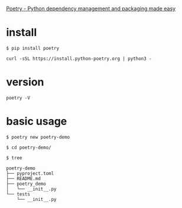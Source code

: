 [Poetry - Python dependency management and packaging made easy](https://python-poetry.org/)

# install

```
$ pip install poetry
```

```
curl -sSL https://install.python-poetry.org | python3 -
```

# version

```
poetry -V
```

# basic usage

```
$ poetry new poetry-demo

$ cd poetry-demo/

$ tree

poetry-demo
├── pyproject.toml
├── README.md
├── poetry_demo
│   └── __init__.py
└── tests
    └── __init__.py
```


